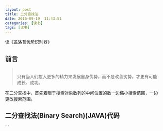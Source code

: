 ```yaml
---
layout: post
title: 二分查找法
date: 2016-09-19  11:43:51 
categories: [读书]
tags: [读书]
---
```


读《盖洛普优势识别器》
<!--more-->

##  前言
> </br>只有当人们投入更多的精力来发展自身优势，而不是改善劣势，才更有可能成长、成功。</br>

   在二分查找中，首先着眼于搜索对象数列的中间位置的数一边缩小搜索范围，一边更改搜索范围。</br>

 


##  二分查找法(Binary Search)(JAVA)代码 
    ``
